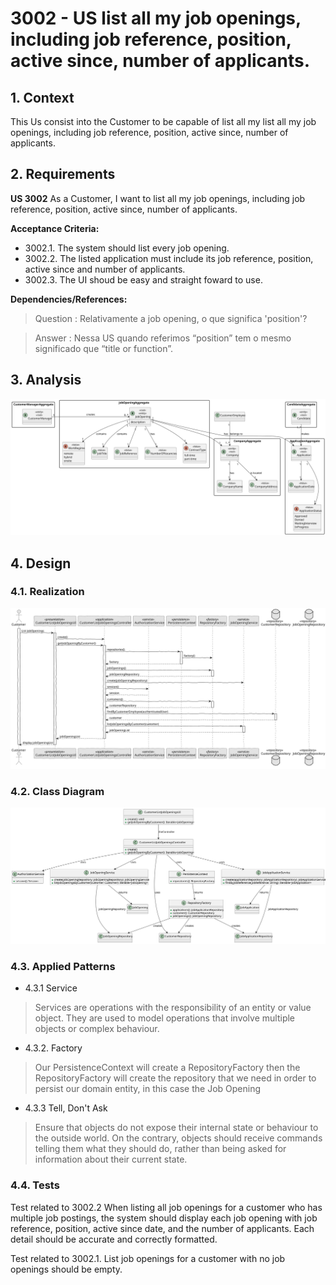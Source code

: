 # 3002 - US list all my job openings, including job reference, position, active since, number of applicants. #

## 1. Context

This Us consist into the Customer to be capable of list all my list all my job openings, including job reference, position, active since, number of applicants. 

## 2. Requirements

**US 3002** As a Customer, I want to list all my job openings, including job reference, position, active since, number of applicants.

**Acceptance Criteria:**

- 3002.1. The system should list every job opening.
- 3002.2. The listed application must include its job reference, position, active since and number of applicants.
- 3002.3. The UI shoud be easy and straight foward to use. 


**Dependencies/References:**

> Question :  Relativamente a job opening, o que significa 'position'?

> Answer : Nessa US quando referimos “position” tem o mesmo significado que “title or function”.

## 3. Analysis

![domain model](DM/ListJobOpenings_DM.svg)

## 4. Design

### 4.1. Realization
![Sequence Diagram](SD/ListJobOpenings_SD.svg)

### 4.2. Class Diagram

![a class diagram](CD/ListJobOpeningsCD.svg "A Class Diagram")

### 4.3. Applied Patterns

- 4.3.1 Service
> Services are operations with the responsibility of an entity or value object. They are used to model operations that involve multiple objects or complex behaviour.

- 4.3.2. Factory
> Our PersistenceContext will create a RepositoryFactory then the RepositoryFactory will create the repository that we need in order to persist our domain entity, in this case the Job Opening

- 4.3.3 Tell, Don't Ask
> Ensure that objects do not expose their internal state or behaviour to the outside world. On the contrary, objects should receive commands telling them what they should do, rather than being asked for information about their current state.

### 4.4. Tests

Test related to 3002.2
When listing all job openings for a customer who has multiple job postings, the system should display each job opening with job reference, position, active since date, and the number of applicants. Each detail should be accurate and correctly formatted.

Test related to 3002.1.
List job openings for a customer with no job openings should be empty.
